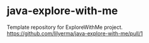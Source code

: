 # java-explore-with-me
Template repository for ExploreWithMe project.
https://github.com/lilyerma/java-explore-with-me/pull/1
